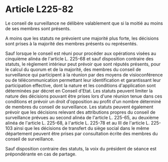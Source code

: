 # Article L225-82

Le conseil de surveillance ne délibère valablement que si la moitié au moins de ses membres sont présents.

A moins que les statuts ne prévoient une majorité plus forte, les décisions sont prises à la majorité des membres présents ou représentés.

Sauf lorsque le conseil est réuni pour procéder aux opérations visées au cinquième alinéa de l'article L. 225-68 et sauf disposition contraire des statuts, le règlement intérieur peut prévoir que sont réputés présents, pour le calcul du quorum et de la majorité, des membres du conseil de surveillance qui participent à la réunion par des moyens de visioconférence ou de télécommunication permettant leur identification et garantissant leur participation effective, dont la nature et les conditions d'application sont déterminées par décret en Conseil d'Etat. Les statuts peuvent limiter la nature des décisions pouvant être prises lors d'une réunion tenue dans ces conditions et prévoir un droit d'opposition au profit d'un nombre déterminé de membres du conseil de surveillance. Les statuts peuvent également prévoir que les décisions relevant des attributions propres du conseil de surveillance prévues au second alinéa de l'article L. 225-65, au deuxième alinéa de l'article L. 225-68, à l'article L. 225-78 et au III de l'article L. 225-103 ainsi que les décisions de transfert du siège social dans le même département peuvent être prises par consultation écrite des membres du conseil de surveillance.

Sauf disposition contraire des statuts, la voix du président de séance est prépondérante en cas de partage.
